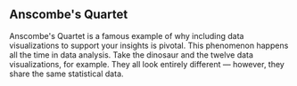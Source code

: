 ## Anscombe's Quartet

Anscombe's Quartet is a famous example of why including data visualizations to support your insights is pivotal. This phenomenon happens all the time in data analysis. Take the dinosaur and the twelve data visualizations, for example. They all look entirely different — however, they share the same statistical data.
